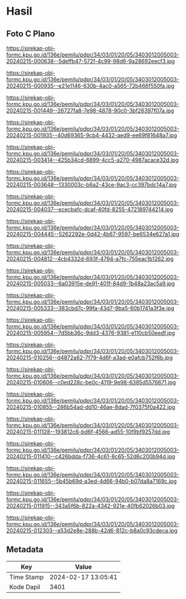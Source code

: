 # Hasil

## Foto C Plano

https://sirekap-obj-formc.kpu.go.id/136e/pemilu/pdpr/34/03/01/20/05/3403012005003-20240215-000638--5deffb47-572f-4c99-98d6-9a28692eecf3.jpg

https://sirekap-obj-formc.kpu.go.id/136e/pemilu/pdpr/34/03/01/20/05/3403012005003-20240215-000935--e21e1146-630b-4ac0-a565-72b466f550fa.jpg

https://sirekap-obj-formc.kpu.go.id/136e/pemilu/pdpr/34/03/01/20/05/3403012005003-20240215-001449--26727fa8-7e98-4878-90c0-3bf26397f07a.jpg

https://sirekap-obj-formc.kpu.go.id/136e/pemilu/pdpr/34/03/01/20/05/3403012005003-20240215-001935--40d69365-9cb4-4432-aed9-ee69f81648a7.jpg

https://sirekap-obj-formc.kpu.go.id/136e/pemilu/pdpr/34/03/01/20/05/3403012005003-20240215-003414--425b34cd-6899-4cc5-a270-4987acace32d.jpg

https://sirekap-obj-formc.kpu.go.id/136e/pemilu/pdpr/34/03/01/20/05/3403012005003-20240215-003648--1330003c-b6a2-43ce-9ac3-cc397bdc14a7.jpg

https://sirekap-obj-formc.kpu.go.id/136e/pemilu/pdpr/34/03/01/20/05/3403012005003-20240215-004037--ececbafc-dcaf-40fd-8255-472189744214.jpg

https://sirekap-obj-formc.kpu.go.id/136e/pemilu/pdpr/34/03/01/20/05/3403012005003-20240215-004445--5262292e-0d42-4b67-9597-be6534e627a1.jpg

https://sirekap-obj-formc.kpu.go.id/136e/pemilu/pdpr/34/03/01/20/05/3403012005003-20240215-004812--4cb4332d-693f-4794-a7fc-755eac1b1262.jpg

https://sirekap-obj-formc.kpu.go.id/136e/pemilu/pdpr/34/03/01/20/05/3403012005003-20240215-005033--6a03915e-de91-401f-84d9-1b48a23ac5a9.jpg

https://sirekap-obj-formc.kpu.go.id/136e/pemilu/pdpr/34/03/01/20/05/3403012005003-20240215-005333--383cbd7c-99fa-43d7-9ba5-60b1741a3f3e.jpg

https://sirekap-obj-formc.kpu.go.id/136e/pemilu/pdpr/34/03/01/20/05/3403012005003-20240215-005954--7d5bb36c-9dd3-4376-9381-e110cb50eedf.jpg

https://sirekap-obj-formc.kpu.go.id/136e/pemilu/pdpr/34/03/01/20/05/3403012005003-20240215-010256--d4872a62-7f79-4d6f-a3ad-e0afcb752f6b.jpg

https://sirekap-obj-formc.kpu.go.id/136e/pemilu/pdpr/34/03/01/20/05/3403012005003-20240215-010606--c0ed228c-be0c-4119-9e98-6385d5576671.jpg

https://sirekap-obj-formc.kpu.go.id/136e/pemilu/pdpr/34/03/01/20/05/3403012005003-20240215-010855--286b54ad-dd10-46ae-8dad-7f0375f0a422.jpg

https://sirekap-obj-formc.kpu.go.id/136e/pemilu/pdpr/34/03/01/20/05/3403012005003-20240215-011128--193812c6-bd6f-4566-ad55-10f9bf9257dd.jpg

https://sirekap-obj-formc.kpu.go.id/136e/pemilu/pdpr/34/03/01/20/05/3403012005003-20240215-011410--c426bdda-f736-4c61-8c65-52d6c200b94d.jpg

https://sirekap-obj-formc.kpu.go.id/136e/pemilu/pdpr/34/03/01/20/05/3403012005003-20240215-011655--5b45b69d-a3ed-4d66-94b0-b07da8a7169c.jpg

https://sirekap-obj-formc.kpu.go.id/136e/pemilu/pdpr/34/03/01/20/05/3403012005003-20240215-011915--343a5f6b-822a-4342-921e-40fb62026b03.jpg

https://sirekap-obj-formc.kpu.go.id/136e/pemilu/pdpr/34/03/01/20/05/3403012005003-20240215-012303--a53d2e8e-288b-42d6-812c-b8a0c93cdeca.jpg


## Metadata

| Key        | Value               |
| ---------- | ------------------- |
| Time Stamp | 2024-02-17 13:05:41 |
| Kode Dapil | 3401                |



